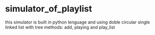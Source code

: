 # simulator_of_playlist
this simulator is built in python lenguage and using doble circular single linked list with tree methods:
add, playing and play_list
